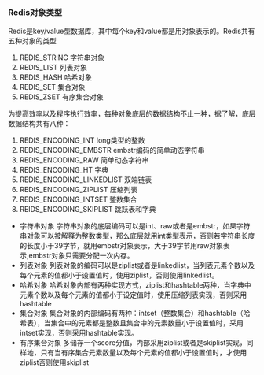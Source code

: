 ### Redis对象类型
Redis是key/value型数据库，其中每个key和value都是用对象表示的。Redis共有五种对象的类型
1. REDIS_STRING 字符串对象
2. REDIS_LIST 列表对象
3. REDIS_HASH 哈希对象
4. REDIS_SET 集合对象
5. REDIS_ZSET 有序集合对象

为提高效率以及程序执行效率，每种对象底层的数据结构不止一种，据了解，底层数据结构共有八种：
1. REDIS_ENCODING_INT long类型的整数
2. REDIS_ENCODING_EMBSTR embstr编码的简单动态字符串
3. REDIS_ENCODING_RAW 简单动态字符串
4. REDIS_ENCODING_HT 字典
5. REDIS_ENCODING_LINKEDLIST 双端链表
6. REDIS_ENCODING_ZIPLIST 压缩列表
7. REDIS_ENCODING_INTSET 整数集合
8. REIDS_ENCODING_SKIPLIST 跳跃表和字典

- 字符串对象
字符串对象的底层编码可以是int、raw或者是embstr，如果字符串对象可以被解释为整数类型，那么底层就用int类型表示，否则若字符串长度的长度小于39字节，就用embstr对象表示，大于39字节用raw对象表示,embstr对象只需要分配一次内存。
- 列表对象
列表对象的编码可以是ziplist或者是linkedlist，当列表元素个数以及每个元素的值都小于设置值时，使用ziplist，否则使用linkedlist。
- 哈希对象
哈希对象内部有两种实现方式，ziplist和hashtable两种，当字典中元素个数以及每个元素的值都小于设定值时，使用压缩列表实现，否则采用hashtable
- 集合对象
集合对象的内部编码有两种：intset（整数集合）和hashtable（哈希表），当集合中的元素都是整数且集合中的元素数量小于设置值时，采用intset实现，否则采用hashtable实现。
- 有序集合对象
多储存一个score分值，内部采用ziplist或者是skiplist实现，同样地，只有当有序集合元素数量以及每个元素的值都小于设置值时，才使用ziplist否则使用skiplist
